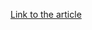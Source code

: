 [Link to the article](https://blog.talosintelligence.com/unmasking-the-new-xorddos-controller-and-infrastructure/)
